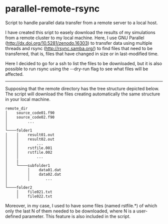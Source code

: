 # parallel-remote-rsync
Script to handle parallel data transfer from a remote server to a local host.

I have created this sript to easely download the results of my simulations from a remote cluster to my local machine.
Here, I use GNU Parallel (http://dx.doi.org/10.5281/zenodo.16303) to transfer data using multiple threads and rsync (http://rsync.samba.org/) to find files that need to be transferred, that is, files that have changed in size or in last-modified time.

Here I decided to go for a ssh to list the files to be downloaded, but it is also possible to run rsync using the --dry-run flag to see what files will be affected.

-----------------------

Supposing that the remote directory has the tree structure depicted below. The script will download the files creating automatically the same structure in your local machine. 
```
remote_dir
│    source_code01.f90
│    source_code02.f90
│         ...
│
└────folder1
│    │    result01.out
│    │    result02.out
│    │        ...
│    │    rstfile.001
│    │    rstfile.002
│    │        ...
│    |
│    └────subfolder1
│         │    data01.dat
│         │    data02.dat
│         │       ...
│   
└────folder2
     │    file021.txt
     │    file022.txt
```
Moreover, in my case, I used to have some files (named rstfile.\*) of which only the last N of them needed to be downloaded, where N is a user-defined parameter. This feature is also included in the script.
